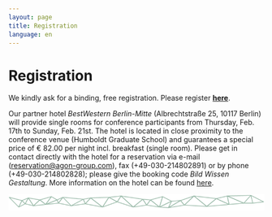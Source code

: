 ```yaml
---
layout: page
title: Registration
language: en
---
```


# Registration

We kindly ask for a binding, free registration. Please register __[here](https://www.interdisciplinary-laboratory.hu-berlin.de/en/registration-form-conference-signs-and-symbols-2015)__.   
   
Our partner hotel _BestWestern Berlin-Mitte_ (Albrechtstraße 25, 10117 Berlin) will provide single rooms for conference participants from Thursday, Feb. 17th to Sunday, Feb. 21st. The hotel is located in close proximity to the conference venue (Humboldt Graduate School) and guarantees a special price of € 82.00 per night incl. breakfast (single room). Please get in contact directly with the hotel for a reservation via e-mail (reservation@agon-group.com), fax (+49-030-214802891) or by phone (+49-030-214802828); please give the booking code _Bild Wissen Gestaltung_. More information on the hotel can be found  [here](https://www.bestwestern.de/hotels/Berlin/BEST-WESTERN-Hotel-Berlin-Mitte/).

![Separator](../images/separator.png)
